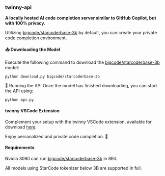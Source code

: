 ### twinny-api

**A locally hosted AI code completion server similar to GitHub Copilot, but with 100% privacy.**

Utilizing [bigcode/starcoderbase-3b](https://huggingface.co/bigcode/starcoderbase-3b) by default, you can create your private code completion environment.

#### 📥 Downloading the Model

Execute the following command to download the [bigcode/starcoderbase-3b](https://huggingface.co/bigcode/starcoderbase-3b) model:

```bash
python download.py bigcode/starcoderbase-3b
``````

🚀 Running the API
Once the model has finished downloading, you can start the API using:

```
python api.py
```

#### twinny VSCode Extension

Complement your setup with the twinny VSCode extension, available for download [here](https://github.com/rjmacarthy/twinny).

Enjoy personalized and private code completion. 🎉


#### Requirements

Nvidia 3090 can run [bigcode/starcoderbase-3b](https://huggingface.co/bigcode/starcoderbase-3b) in 8Bit.

All models using StarCode tokenizer below 3B are supported in full.
